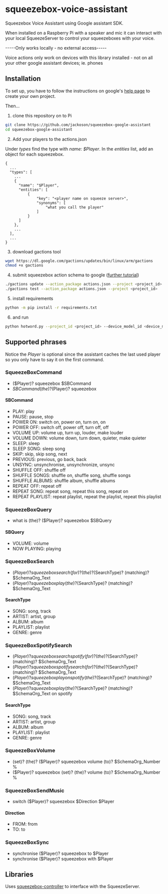 # squeezebox-voice-assistant

Squeezebox Voice Assistant using Google assistant SDK.

When installed on a Raspberry Pi with a speaker and mic it can interact with your local SqueezeServer to control your squeezeboxes with your voice.

-----Only works locally - no external access-----

Voice actions only work on devices with this library installed - not on all your other google assistant devices; ie. phones

## Installation

To set up, you have to follow the instructions on google's [help page](https://developers.google.com/assistant/sdk/guides/library/python/embed/setup) to create your own project.

Then...
1) clone this repository on to Pi
```bash
git clone https://github.com/jackoson/squeezebox-google-assistant
cd squeezebox-google-assistant
```

2) Add your players to the actions.json

Under _types_ find the type with _name: $Player_. In the _entities_ list, add an object for each squeezebox.
```
{
  ...
  "types": [
    ...
    {
      "name": "$Player",
      "entities": [
          {
              "key": "<player name on squeeze server>",
              "synonyms": [
                  "what you call the player"
              ]
          }
      ]
    },
    ...
  ],
  ...
}
```

3) download gactions tool
```bash
wget https://dl.google.com/gactions/updates/bin/linux/arm/gactions
chmod +x gactions
```

4) submit squeezebox action schema to google ([further tutorial](https://developers.google.com/assistant/sdk/guides/library/python/extend/custom-actions))
```bash
./gactions update --action_package actions.json --project <project_id>
./gactions test --action_package actions.json --project <project_id>
```

5) install requirements
```bash
python -m pip install -r requirements.txt
```

6) and run 
```bash
python hotword.py --project_id <project_id> --device_model_id <device_model_id> --ip_address <ip address of SqueezeServer>
```

## Supported phrases

Notice the _Player_ is optional since the assistant caches the last used player so you only have to say it on the first command.

### SqueezeBoxCommand
 - ($Player)? squeezebox $SBCommand
 - $SBCommand (the)? ($Player)? squeezebox

#### SBCommand
 - PLAY: play
 - PAUSE: pause, stop
 - POWER ON: switch on, power on, turn on, on
 - POWER OFF: switch off, power off, turn off, off
 - VOLUME UP: volume up, turn up, louder, make louder
 - VOLUME DOWN: volume down, turn down, quieter, make quieter
 - SLEEP: sleep
 - SLEEP SONG: sleep song
 - SKIP: skip, skip song, next
 - PREVIOUS: previous, go back, back
 - UNSYNC: unsynchronise, unsynchronize, unsync
 - SHUFFLE OFF: shuffle off
 - SHUFFLE SONGS: shuffle on, shuffle song, shuffle songs
 - SHUFFLE ALBUMS: shuffle album, shuffle albums
 - REPEAT OFF: repeat off
 - REPEAT SONG: repeat song, repeat this song, repeat on
 - REPEAT PLAYLIST: repeat playlist, repeat the playlist, repeat this playlist


### SqueezeBoxQuery
 - what is (the)? ($Player)? squeezebox $SBQuery

#### SBQuery
 - VOLUME: volume
 - NOW PLAYING: playing


### SqueezeBoxSearch
 - ($Player)? squeezebox search (for)? (the)? ($SearchType)? (matching)? $SchemaOrg_Text
 - ($Player)? squeezebox play (the)? ($SearchType)? (matching)? $SchemaOrg_Text

#### SearchType
 - SONG: song, track
 - ARTIST: artist, group
 - ALBUM: album
 - PLAYLIST: playlist
 - GENRE: genre


### SqueezeBoxSpotifySearch
 - ($Player)? squeezebox search spotify (for)? (the)? ($SearchType)? (matching)? $SchemaOrg_Text
 - ($Player)? squeezebox spotify search (for)? (the)? ($SearchType)? (matching)? $SchemaOrg_Text
 - ($Player)? squeezebox play on spotify (the)? ($SearchType)? (matching)? $SchemaOrg_Text
 - ($Player)? squeezebox play (the)? ($SearchType)? (matching)? $SchemaOrg_Text on spotify

#### SearchType
 - SONG: song, track
 - ARTIST: artist, group
 - ALBUM: album
 - PLAYLIST: playlist
 - GENRE: genre


### SqueezeBoxVolume
 - (set)? (the)? ($Player)? squeezebox volume (to)? $SchemaOrg_Number %
 - ($Player)? squeezebox (set)? (the)? volume (to)? $SchemaOrg_Number %


### SqueezeBoxSendMusic
 - switch ($Player)? squeezebox $Direction $Player

#### Direction
 - FROM: from
 - TO: to


### SqueezeBoxSync
 - synchronise ($Player)? squeezebox to $Player
 - synchronise ($Player)? squeezebox with $Player

## Libraries

Uses [squeezebox-controller](https://github.com/jackoson/squeezebox-controller) to interface with the SqueezeServer.

